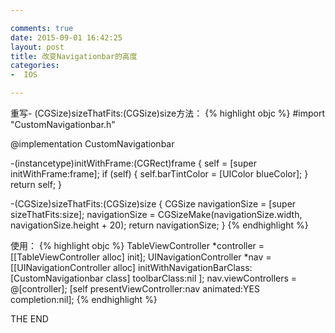 ```yaml
---

comments: true
date: 2015-09-01 16:42:25
layout: post
title: 改变Navigationbar的高度
categories:
-  IOS

---
```


重写- (CGSize)sizeThatFits:(CGSize)size方法：
{% highlight objc %}
 #import "CustomNavigationbar.h"

@implementation CustomNavigationbar

-(instancetype)initWithFrame:(CGRect)frame {
    self = [super initWithFrame:frame];
    if (self) {
        self.barTintColor = [UIColor blueColor];
    }
    return self;
}

-(CGSize)sizeThatFits:(CGSize)size {
    CGSize navigationSize = [super sizeThatFits:size];
    navigationSize = CGSizeMake(navigationSize.width, navigationSize.height + 20);
    return navigationSize;
}
{% endhighlight %}

使用：
{% highlight objc %}
TableViewController *controller = [[TableViewController alloc] init];
UINavigationController *nav = [[UINavigationController alloc] 
		initWithNavigationBarClass:[CustomNavigationbar class] toolbarClass:nil ];
nav.viewControllers = @[controller];
[self presentViewController:nav animated:YES completion:nil];
 {% endhighlight %}

THE END